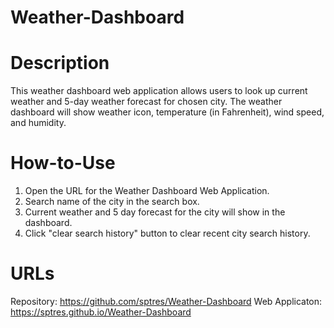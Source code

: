 # Weather-Dashboard

# Description
This weather dashboard web application allows users to look up current weather and 5-day weather forecast for chosen city. The weather dashboard will show weather icon, temperature (in Fahrenheit), wind speed, and humidity. 

# How-to-Use
1. Open the URL for the Weather Dashboard Web Application.
2. Search name of the city in the search box.
3. Current weather and 5 day forecast for the city will show in the dashboard.
4. Click "clear search history" button to clear recent city search history.

# URLs
Repository: https://github.com/sptres/Weather-Dashboard
Web Applicaton: https://sptres.github.io/Weather-Dashboard

